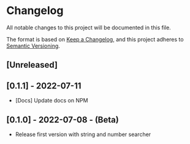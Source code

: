 # Changelog

All notable changes to this project will be documented in this file.

The format is based on [Keep a Changelog](https://keepachangelog.com/en/1.0.0/),
and this project adheres to [Semantic Versioning](https://semver.org/spec/v2.0.0.html).

## [Unreleased]

## [0.1.1] - 2022-07-11

- [Docs] Update docs on NPM

## [0.1.0] - 2022-07-08 - (Beta)

- Release first version with string and number searcher

